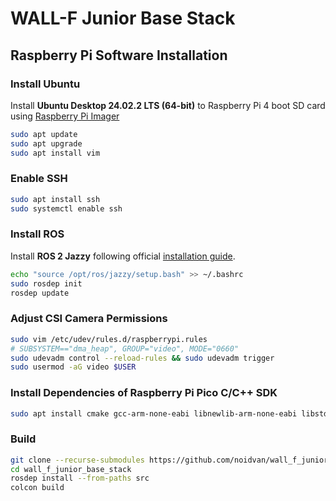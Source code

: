 # WALL-F Junior Base Stack

## Raspberry Pi Software Installation

### Install Ubuntu

Install **Ubuntu Desktop 24.02.2 LTS (64-bit)** to Raspberry Pi 4 boot SD card using [Raspberry Pi Imager](https://www.raspberrypi.com/software/)

```bash
sudo apt update
sudo apt upgrade
sudo apt install vim
```

### Enable SSH
```bash
sudo apt install ssh
sudo systemctl enable ssh
```

### Install ROS

Install **ROS 2 Jazzy** following official [installation guide](https://docs.ros.org/en/jazzy/Installation/Ubuntu-Install-Debs.html).

```bash
echo "source /opt/ros/jazzy/setup.bash" >> ~/.bashrc
sudo rosdep init
rosdep update
```

### Adjust CSI Camera Permissions
```bash
sudo vim /etc/udev/rules.d/raspberrypi.rules
# SUBSYSTEM=="dma_heap", GROUP="video", MODE="0660"
sudo udevadm control --reload-rules && sudo udevadm trigger
sudo usermod -aG video $USER
```

### Install Dependencies of Raspberry Pi Pico C/C++ SDK
```bash
sudo apt install cmake gcc-arm-none-eabi libnewlib-arm-none-eabi libstdc++-arm-none-eabi-newlib
```

### Build
```bash
git clone --recurse-submodules https://github.com/noidvan/wall_f_junior_base_stack
cd wall_f_junior_base_stack
rosdep install --from-paths src
colcon build
```